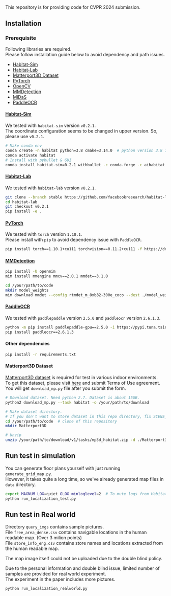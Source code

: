 # 

This repository is for providing code for CVPR 2024 submission.

## Installation

### Prerequisite
Following libraries are required.  
Please follow installation guide below to avoid dependency and path issues.
- [Habitat-Sim](https://github.com/facebookresearch/habitat-sim)
- [Habitat-Lab](https://github.com/facebookresearch/habitat-lab)
- [Matterport3D Dataset](https://niessner.github.io/Matterport/)
- [PyTorch](https://pytorch.org/)
- [OpenCV](https://opencv.org/)
- [MMDetection](https://github.com/open-mmlab/mmdetection)
- [MiDaS](https://github.com/isl-org/MiDaS)
- [PaddleOCR](https://github.com/PaddlePaddle/PaddleOCR)


#### [Habitat-Sim](https://github.com/facebookresearch/habitat-sim)
We tested with `habitat-sim` version `v0.2.1`.  
The coordinate configuration seems to be changed in upper version. So, please use `v0.2.1`.

```bash
# Make conda env
conda create -n habitat python=3.8 cmake=3.14.0  # python version 3.8 is used for habitat-sim v0.2.1
conda activate habitat
# Install with pybullet & GUI
conda install habitat-sim=0.2.1 withbullet -c conda-forge -c aihabitat
```

#### [Habitat-Lab](https://github.com/facebookresearch/habitat-lab)
We tested with `habitat-lab` version `v0.2.1`.

```bash
git clone --branch stable https://github.com/facebookresearch/habitat-lab.git
cd habitat-lab
git checkout v0.2.1
pip install -e .
```

#### [PyTorch](https://pytorch.org/get-started/previous-versions/)
We tested with `torch` version `1.10.1`.  
Please install with `pip` to avoid dependency issue with `PaddleOCR`.

```bash
pip install torch==1.10.1+cu111 torchvision==0.11.2+cu111 -f https://download.pytorch.org/whl/cu111/torch_stable.html
```

#### [MMDetection](https://mmdetection.readthedocs.io/en/latest/get_started.html)
```bash
pip install -U openmim
mim install mmengine mmcv==2.0.1 mmdet==3.1.0

cd /your/path/to/code
mkdir model_weights
mim download mmdet --config rtmdet_m_8xb32-300e_coco --dest ./model_weights/
```

#### [PaddleOCR](https://github.com/PaddlePaddle/PaddleOCR/blob/release/2.7/doc/doc_en/quickstart_en.md)
We tested with `paddlepaddle` version `2.5.0` and `paddleocr` version `2.6.1.3`.

```bash
python -m pip install paddlepaddle-gpu==2.5.0 -i https://pypi.tuna.tsinghua.edu.cn/simple
pip install paddleocr==2.6.1.3
```

#### Other dependencies
```bash
pip install -r requirements.txt
```

#### Matterport3D Dataset
[Matterport3D dataset](https://niessner.github.io/Matterport/) is required for test in various indoor environments.  
To get this dataset, please visit [here](https://niessner.github.io/Matterport/) and submit Terms of Use agreement.  
You will get `download_mp.py` file after you submit the form.

```bash
# Download dataset. Need python 2.7. Dataset is about 15GB.
python2 download_mp.py --task habitat -o /your/path/to/download

# Make dataset directory.
# If you don't want to store dataset in this repo directory, fix SCENE_DIRECTORY in config file
cd /your/path/to/code  # clone of this repository
mkdir Matterport3D

# Unzip 
unzip /your/path/to/download/v1/tasks/mp3d_habitat.zip -d ./Matterport3D
```


## Run test in simulation
You can generate floor plans yourself with just running `generate_grid_map.py`.  
However, it takes quite a long time, so we've already generated map files in `data` directory.

```bash
export MAGNUM_LOG=quiet GLOG_minloglevel=2  # To mute logs from Habitat-env
python run_localization_test.py
```

## Run test in Real world
Directory `query_imgs` contains sample pictures.  
File `free_area_dense.csv` contains navigable locations in the human readable map. (Over 3 milion points)  
File `store_info_eng.csv` contains store names and locations extracted from the human readable map.  

The map image itself could not be uploaded due to the double blind policy.  

Due to the personal information and double blind issue, limited number of samples are provided for real world experiment.  
The experiment in the paper includes more pictures.

```bash
python run_localization_realworld.py
```
